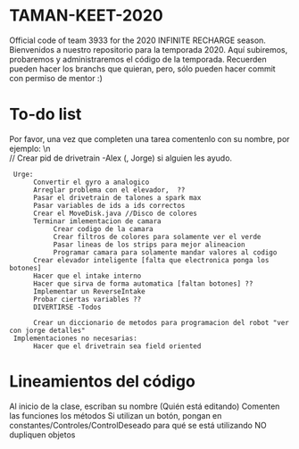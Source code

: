 # TAMAN-KEET-2020
Official code of team 3933 for the 2020 INFINITE RECHARGE season.
Bienvenidos a nuestro repositorio para la temporada 2020. Aquí subiremos, probaremos y administraremos el código de la temporada. Recuerden pueden hacer los branchs que quieran, pero, sólo pueden hacer commit con permiso de mentor :)

# To-do list
Por favor, una vez que completen una tarea comentenlo con su nombre, por ejemplo: \n  
// Crear pid de drivetrain -Alex (, Jorge) si alguien les ayudo.

     Urge:
          Convertir el gyro a analogico
          Arreglar problema con el elevador,  ??
          Pasar el drivetrain de talones a spark max
          Pasar variables de ids a ids correctos
          Crear el MoveDisk.java //Disco de colores
          Terminar imlementacion de camara
               Crear codigo de la camara
               Crear filtros de colores para solamente ver el verde 
               Pasar lineas de los strips para mejor alineacion
               Programar camara para solamente mandar valores al codigo
          Crear elevador inteligente [falta que electronica ponga los botones]
          Hacer que el intake interno
          Hacer que sirva de forma automatica [faltan botones] ??
          Implementar un ReverseIntake
          Probar ciertas variables ??
          DIVERTIRSE -Todos

          Crear un diccionario de metodos para programacion del robot "ver con jorge detalles"
     Implementaciones no necesarias:
          Hacer que el drivetrain sea field oriented
# Lineamientos del código
Al inicio de la clase, escriban su nombre (Quién está editando)
Comenten las funciones los métodos
Si utilizan un botón, pongan en constantes/Controles/ControlDeseado para qué se está utilizando
NO dupliquen objetos
